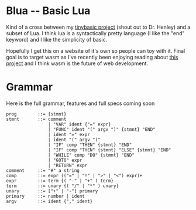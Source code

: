 # Blua -- Basic Lua

Kind of a cross between my [tinybasic project](https://github.com/gavinbm/tinybasic) (shout out to Dr. Henley) and a subset of Lua. I think lua is a syntactically pretty language (I like the "end" keyword) and I like the simplicity of basic.

Hopefully I get this on a website of it's own so people can toy with it. Final goal is to target wasm as I've recently been enjoying reading about [this project](https://blog.scottlogic.com/2019/05/17/webassembly-compiler.html) and I think wasm is the future of web development.

# Grammar
Here is the full grammar, features and full specs coming soon
```
prog        ::= {stmnt}
stmnt       ::= comment
                | "VAR" ident {"=" expr}
                | "FUNC" ident "(" argv ")" {stmnt} "END" 
                | ident "=" expr
                | ident "(" argv ")"
                | "IF" comp "THEN" {stmnt} "END"
                | "IF" comp "THEN" {stmnt} "ELSE" {stmnt} "END"
                | "WHILE" comp "DO" {stmnt} "END"
                | "GOTO" expr
                | "RETURN" expr
comment     ::= "#" a string
comp        ::= expr (("=" | "!" | ">" | "<") expr)+
expr        ::= term {( "-" | "+" ) term}
term        ::= unary {( "/" | "*" ) unary}
unary       ::= ["+" | "-"] primary
primary     ::= number | ident
argv        ::= ident {"," ident}

```
